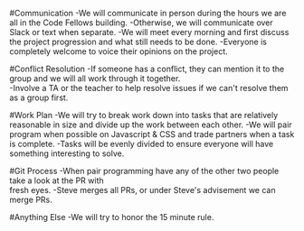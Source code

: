 #Communication
-We will communicate in person during the hours we are all in the Code Fellows
 building.
-Otherwise, we will communicate over Slack or text when separate.
-We will meet every morning and first discuss the project progression and what
 still needs to be done.
-Everyone is completely welcome to voice their opinions on the project.

#Conflict Resolution
-If someone has a conflict, they can mention it to the group and we will all
 work through it together.  
 -Involve a TA or the teacher to help resolve issues if we can't resolve them  
 as a group first.  

#Work Plan
-We will try to break work down into tasks that are relatively reasonable in
 size and divide up the work between each other.
-We will pair program when possible on Javascript & CSS and trade partners
 when a task is complete.
-Tasks will be evenly divided to ensure everyone will have something
 interesting to solve.

#Git Process
-When pair programming have any of the other two people take a look at the PR with  
fresh eyes.
-Steve merges all PRs, or under Steve's advisement we can merge PRs.

#Anything Else
-We will try to honor the 15 minute rule.
